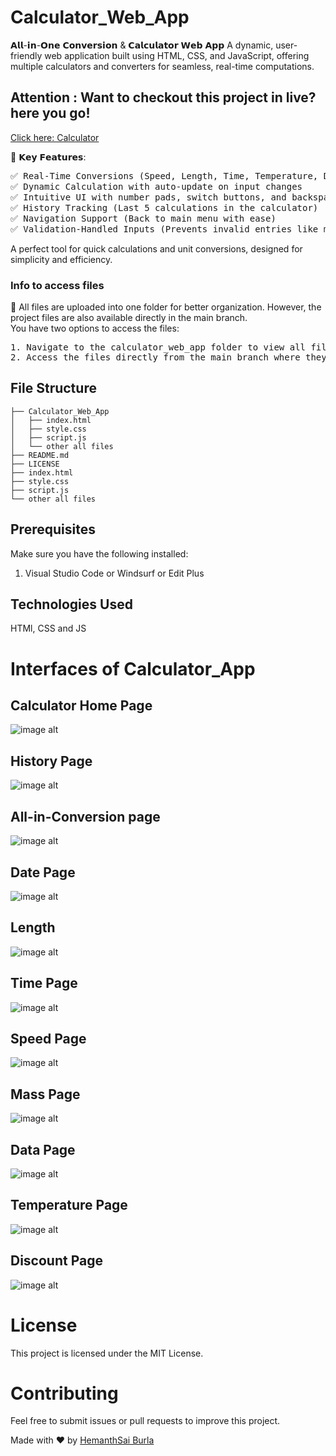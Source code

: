 # Calculator_Web_App
𝗔𝗹𝗹-𝗶𝗻-𝗢𝗻𝗲 𝗖𝗼𝗻𝘃𝗲𝗿𝘀𝗶𝗼𝗻 & 𝗖𝗮𝗹𝗰𝘂𝗹𝗮𝘁𝗼𝗿 𝗪𝗲𝗯 𝗔𝗽𝗽
A dynamic, user-friendly web application built using HTML, CSS, and JavaScript, offering multiple calculators and converters for seamless, real-time computations.
<br>

## Attention : Want to checkout this project in live? here you go!
[Click here: Calculator](https://hemanthsaiburla.github.io/Calculator_Web_App/)


🌟 𝗞𝗲𝘆 𝗙𝗲𝗮𝘁𝘂𝗿𝗲𝘀:
<pre>
✅ Real-Time Conversions (Speed, Length, Time, Temperature, Discount)
✅ Dynamic Calculation with auto-update on input changes
✅ Intuitive UI with number pads, switch buttons, and backspace support
✅ History Tracking (Last 5 calculations in the calculator)
✅ Navigation Support (Back to main menu with ease)
✅ Validation-Handled Inputs (Prevents invalid entries like multiple dots)</pre>

A perfect tool for quick calculations and unit conversions, designed for simplicity and efficiency.
<br>
<h3>Info to access files</h3>
🔹 All files are uploaded into one folder for better organization. However, the project files are also available directly in the main branch.<br>
You have two options to access the files:
<pre>
1. Navigate to the calculator_web_app folder to view all files in an organized manner.
2. Access the files directly from the main branch where they are uploaded individually.
</pre>

## File Structure
```HTML, CSS & JS
├── Calculator_Web_App
│   ├── index.html  
│   ├── style.css  
│   ├── script.js
│   └── other all files
├── README.md  
├── LICENSE  
├── index.html
├── style.css
├── script.js
└── other all files
 ```

## Prerequisites
 Make sure you have the following installed:
 1. Visual Studio Code or Windsurf or Edit Plus

## Technologies Used
HTMl, CSS and JS

# Interfaces of Calculator_App
## Calculator Home Page
![image alt](https://github.com/HemanthsaiBurla/Calculator_Web_App/blob/main/Calculator_Images/Calculater_Home_Screen.png)

## History Page
![image alt](https://github.com/HemanthsaiBurla/Calculator_Web_App/blob/main/Calculator_Images/Calculater_with_History.png)

## All-in-Conversion page
![image alt](https://github.com/HemanthsaiBurla/Calculator_Web_App/blob/main/Calculator_Images/Convertor.png)

## Date Page
![image alt](https://github.com/HemanthsaiBurla/Calculator_Web_App/blob/main/Calculator_Images/Date.png)

## Length
![image alt](https://github.com/HemanthsaiBurla/Calculator_Web_App/blob/main/Calculator_Images/Length.png)

## Time Page
![image alt](https://github.com/HemanthsaiBurla/Calculator_Web_App/blob/main/Calculator_Images/Time.png)

## Speed Page
![image alt](https://github.com/HemanthsaiBurla/Calculator_Web_App/blob/main/Calculator_Images/Speed.png)

## Mass Page
![image alt](https://github.com/HemanthsaiBurla/Calculator_Web_App/blob/main/Calculator_Images/Mass.png)

## Data Page
![image alt](https://github.com/HemanthsaiBurla/Calculator_Web_App/blob/main/Calculator_Images/Data.png)

## Temperature Page
![image alt](https://github.com/HemanthsaiBurla/Calculator_Web_App/blob/main/Calculator_Images/Temperature.png)

## Discount Page
![image alt](https://github.com/HemanthsaiBurla/Calculator_Web_App/blob/main/Calculator_Images/Discount.png)

# License
 
 This project is licensed under the MIT License.
 
# Contributing
 
 Feel free to submit issues or pull requests to improve this project.
 
 Made with ❤️ by [HemanthSai Burla](https://www.linkedin.com/in/hemanthsaiburla/)








